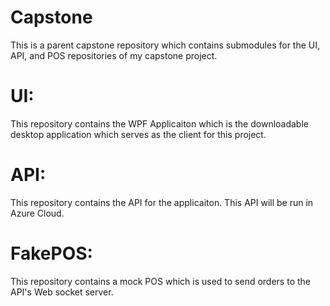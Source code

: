 # Capstone
This is a parent capstone repository which contains submodules for the UI, API, and POS repositories of my capstone project.

# UI:
This repository contains the WPF Applicaiton which is the downloadable desktop application which serves as the client for this project.

# API:
This repository contains the API for the applicaiton. This API will be run in Azure Cloud.

# FakePOS:
This repository contains a mock POS which is used to send orders to the API's Web socket server.
